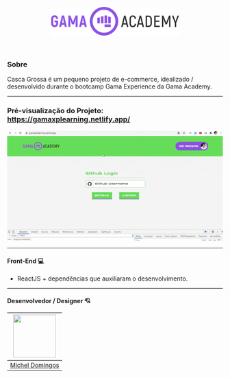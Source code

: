 <p align="center">	
  <img src="https://github.com/micheldslive/gamalearning/blob/gamalearning/src/assets/images/logo-gama.png" width="300" alt="Unform" />
</p>	

<br>

### Sobre

Casca Grossa é um pequeno projeto de e-commerce, idealizado / desenvolvido durante o bootcamp Gama Experience da Gama Academy.

-------------------------------------
### Pré-visualização do Projeto: https://gamaxplearning.netlify.app/
<img src="https://github.com/micheldslive/gamalearning/blob/gamalearning/demo/demo.gif" width="700"   />


-------------------------------------
#### Front-End 💻
* ReactJS + dependências que auxiliaram o desenvolvimento.

-------------------------------------
#### Desenvolvedor / Designer 💘
| <img src="https://avatars.githubusercontent.com/u/55795597?v=4" width="100" height="100" /> |
| :---:  |
| [Michel Domingos](https://github.com/micheldslive) |
